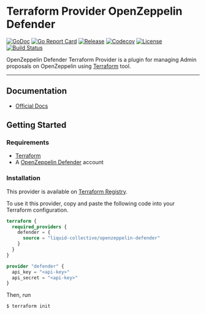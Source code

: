 # Terraform Provider OpenZeppelin Defender

[![GoDoc](https://pkg.go.dev/badge/github.com/liquid-collective/terraform-provider-openzeppelin-defender.svg)](https://pkg.go.dev/github.com/liquid-collective/terraform-provider-openzeppelin-defender)
[![Go Report Card](https://goreportcard.com/badge/github.com/liquid-collective/terraform-provider-openzeppelin-defender)](https://goreportcard.com/report/github.com/liquid-collective/terraform-provider-openzeppelin-defender)
[![Release](https://img.shields.io/github/v/release/liquid-collective/terraform-provider-openzeppelin-defender?logo=terraform&include_prereleases&style=flat-square)](https://github.com/liquid-collective/terraform-provider-openzeppelin-defender/releases)
[![Codecov](https://img.shields.io/codecov/c/github/liquid-collective/terraform-provider-openzeppelin-defender?logo=codecov&style=flat-square)](https://codecov.io/gh/liquid-collective/terraform-provider-openzeppelin-defender)
[![License](https://img.shields.io/github/license/liquid-collective/terraform-provider-openzeppelin-defender.svg?logo=fossa&style=flat-square)](https://github.com/liquid-collective/terraform-provider-openzeppelin-defender/blob/master/LICENSE)
[![Build Status](https://img.shields.io/github/workflow/status/liquid-collective/terraform-provider-openzeppelin-defender/Main/master?logo=github&style=flat-square)](https://github.com/liquid-collective/terraform-provider-openzeppelin-defender/actions?query=branch%3Amaster)

OpenZeppelin Defender Terraform Provider is a plugin for managing Admin proposals on OpenZeppelin using
[Terraform](https://www.terraform.io/) tool.

---

## Documentation

- [Official Docs](https://registry.terraform.io/providers/liquid-collective/openzeppelin-defender/latest/docs)

## Getting Started




### Requirements

- [Terraform](https://www.terraform.io/downloads)
- A [OpenZeppelin Defender](https://defender.openzeppelin.com/) account

### Installation

This provider is available on [Terraform Registry](https://registry.terraform.io/). 

To use it this provider, copy and paste the following code into your Terraform configuration.

```terraform
terraform {
  required_providers {
    defender = {
      source = "liquid-collective/openzeppelin-defender"
    }
  }
}

provider "defender" {
  api_key = "<api-key>"
  api_secret = "<api-key>"
}
```

Then, run 

```sh
$ terraform init
```
